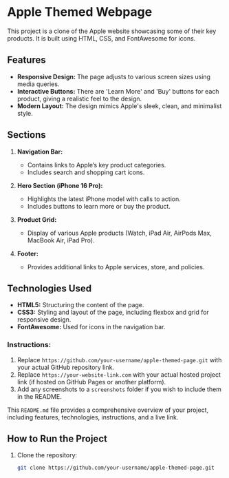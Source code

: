 # Apple Themed Webpage

This project is a clone of the Apple website showcasing some of their key products. It is built using HTML, CSS, and FontAwesome for icons.

## Features

- **Responsive Design:** The page adjusts to various screen sizes using media queries.
- **Interactive Buttons:** There are 'Learn More' and 'Buy' buttons for each product, giving a realistic feel to the design.
- **Modern Layout:** The design mimics Apple's sleek, clean, and minimalist style.

## Sections

1. **Navigation Bar:** 
   - Contains links to Apple’s key product categories.
   - Includes search and shopping cart icons.

2. **Hero Section (iPhone 16 Pro):**
   - Highlights the latest iPhone model with calls to action.
   - Includes buttons to learn more or buy the product.

3. **Product Grid:**
   - Display of various Apple products (Watch, iPad Air, AirPods Max, MacBook Air, iPad Pro).

4. **Footer:**
   - Provides additional links to Apple services, store, and policies.

## Technologies Used

- **HTML5:** Structuring the content of the page.
- **CSS3:** Styling and layout of the page, including flexbox and grid for responsive design.
- **FontAwesome:** Used for icons in the navigation bar.

### Instructions:
1. Replace `https://github.com/your-username/apple-themed-page.git` with your actual GitHub repository link.
2. Replace `https://your-website-link.com` with your actual hosted project link (if hosted on GitHub Pages or another platform). 
3. Add any screenshots to a `screenshots` folder if you wish to include them in the README.

This `README.md` file provides a comprehensive overview of your project, including features, technologies, instructions, and a live link.


## How to Run the Project


1. Clone the repository:
   ```bash
   git clone https://github.com/your-username/apple-themed-page.git
